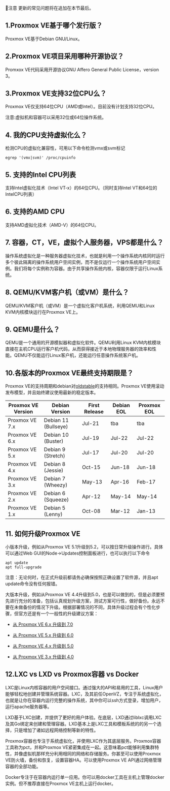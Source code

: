 

注意
更新的常见问题将在追加在本节最后。

## 1.Proxmox VE基于哪个发行版？
  
  Proxmox VE基于Debian GNU/Linux。

## 2.Proxmox VE项目采用哪种开源协议？
  
  Promxox VE代码采用开源协议GNU Affero General Public License，version 3。

## 3.Proxmox VE支持32位CPU么？
  
  Proxmox VE仅支持64位CPU（AMD或Intel）。目前没有计划支持32位CPU。
	
注意:虚拟机和容器可以采用32位或64位操作系统。

## 4. 我的CPU支持虚拟化么？  
  
  检测CPU的虚拟化兼容性，可用以下命令检测vmx或svm标记
  
  ``` 
  egrep '(vmx|svm)' /proc/cpuinfo
 
  ```
## 5. 支持的Intel CPU列表

  支持Intel虚拟化技术（Intel VT-x）的64位CPU。（同时支持Intel VT和64位的IntelCPU列表）

## 6. 支持的AMD CPU
  
  支持AMD虚拟化技术（AMD-V）的64位CPU。

## 7. 容器，CT，VE，虚拟个人服务器，VPS都是什么？

  操作系统虚拟化是一种服务器虚拟化技术，也就是利用一个操作系统内核同时运行多个彼此隔离的操作系统用户空间实例，而不是仅运行一个操作系统用户空间实例。我们将每个实例称为容器。由于共享操作系统内核，容器仅限于运行Linux系统。

## 8. QEMU/KVM客户机（或VM）是什么？
  
  QEMU/KVM客户机（或VM）是一个虚拟化客户机系统，利用QEMU和Linux KVM内核模块运行在Proxmox VE上。

## 9. QEMU是什么？
  
  QEMU是一个通用的开源模拟器和虚拟化软件。QEMU利用Linux KVM内核模块直接在主机CPU运行客户机代码，从而获得接近于本地物理服务器的效率和性能。QEMU不仅能运行Linux客户机，还能运行任意操作系统客户机。

## 10.各版本的Proxmox VE最终支持期限是？

  Proxmox VE的支持周期和debian对[oldstable](https://wiki.debian.org/DebianOldStable)的支持相同。Proxmox VE使用滚动发布模型，并且始终建议使用最新的稳定版本。

| Proxmox VE Version | Debian Version       | First Release | Debian EOL | Proxmox EOL  |
|--------------------|----------------------|---------------|------------|--------------|
| Proxmox VE 7.x     | Debian 11 (Bullseye) | Jul-21        | tba        | tba          |
| Proxmox VE 6.x     | Debian 10 (Buster)   | Jul-19        | Jul-22     | Jul-22       |
| Proxmox VE 5.x     | Debian 9 (Stretch)   | Jul-17        | Jul-20     | Jul-20       |
| Proxmox VE 4.x     | Debian 8 (Jessie)    | Oct-15        | Jun-18     | Jun-18       |
| Proxmox VE 3.x     | Debian 7 (Wheezy)    | May-13        | Apr-16     | Feb-17       |
| Proxmox VE 2.x     | Debian 6 (Squeeze)   | Apr-12        | May-14     | May-14       |
| Proxmox VE 1.x     | Debian 5 (Lenny)     | Oct-08        | Mar-12     | Jan-13       |

## 11. 如何升级Proxmox VE

  小版本升级，例如从Proxmox VE 5.1升级到5.2，可以按日常升级操作进行。具体可以通过Web GUI的Node→Updates控制面板进行，也可以执行以下命令
  ```
  apt update
  apt full-upgrade
  ```
  注意：无论何时，在正式升级前都请务必确保按照[](../hostsysmgr/aptsource.md)正确设置了软件源，并且apt update命令没有任何报错。

  大版本升级，例如从Proxmox VE 4.4升级到5.0，也是可以做到的，但是必须要预先进行充分的准备，包括认真规划升级方案，测试方案可行性，做好备份。永远不要在未做备份的情况下升级。根据部署情况的不同，具体升级过程会有个性化步骤，但官方还是有一个一般性的升级建议方案：
  
  - [从 Proxmox VE 6.x 升级到 7.0](https://pve.proxmox.com/wiki/Upgrade_from_6.x_to_7.0)

  - [从 Proxmox VE 5.x 升级到 6.0](https://pve.proxmox.com/wiki/Upgrade_from_5.x_to_6.0)

  - [从 Proxmox VE 4.x 升级到 5.0](https://pve.proxmox.com/wiki/Upgrade_from_4.x_to_5.0)

  - [从 Proxmox VE 3.x 升级到 4.0](https://pve.proxmox.com/wiki/Upgrade_from_3.x_to_4.0)


##  12.LXC vs LXD vs Proxmox容器 vs Docker
    
  LXC是Linux内核容器的用户空间接口。通过强大的API和易用的工具，Linux用户能够轻松地创建并管理系统容器。LXC，及其前任OpenVZ，专注于系统虚拟化，也就是让你在容器内运行完整的操作系统，其中你可以ssh方式登录，增加用户，运行apache服务器等。

  LXD基于LXC创建，并提供了更好的用户体验。在底层，LXD通过liblxc调用LXC及其Go绑定来创建和管理容器。LXD基本上是LXC工具和模板系统的的另一个选择，只是增加了诸如远程网络控制等新的特性。

  Proxmox容器也专注于系统虚拟化，并使用LXC作为其底层服务。Proxmox容器工具称为pct，并和Proxmox VE紧密集成在一起。这意味着pct能够利用集群特性，并像虚拟机那样充分利用相同的网络和存储服务。你甚至可以使用Proxmox VE防火墙，备份和恢复，设置容器HA。可以使用Proxmox VE API通过网络管理容器的全部功能。

  Docker专注于在容器内运行单一应用。你可以用docker工具在主机上管理docker实例。但不推荐直接在Proxmox VE主机上运行docker。